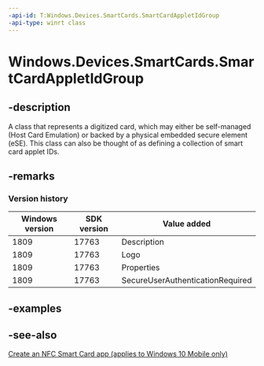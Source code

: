 ```yaml
---
-api-id: T:Windows.Devices.SmartCards.SmartCardAppletIdGroup
-api-type: winrt class
---
```


<!-- Class syntax.
public class SmartCardAppletIdGroup : Windows.Devices.SmartCards.ISmartCardAppletIdGroup
-->

# Windows.Devices.SmartCards.SmartCardAppletIdGroup

## -description
A class that represents a digitized card, which may either be self-managed (Host Card Emulation) or backed by a physical embedded secure element (eSE). This class can also be thought of as defining a collection of smart card applet IDs.

## -remarks

### Version history

| Windows version | SDK version | Value added |
| -- | -- | -- |
| 1809 | 17763 | Description |
| 1809 | 17763 | Logo |
| 1809 | 17763 | Properties |
| 1809 | 17763 | SecureUserAuthenticationRequired |

## -examples

## -see-also
[Create an NFC Smart Card app (applies to Windows 10 Mobile only)](/windows/uwp/devices-sensors/host-card-emulation)
